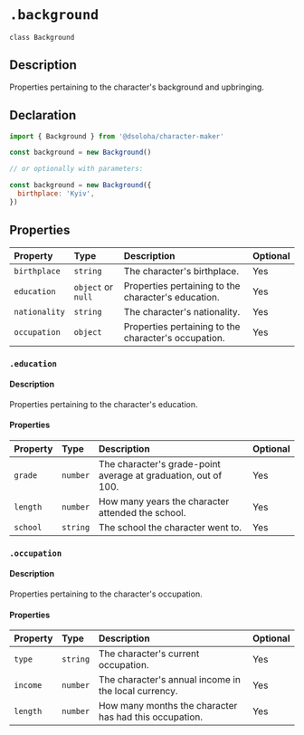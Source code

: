 # `.background`

`class Background`

## Description

Properties pertaining to the character's background and upbringing.

## Declaration

```js
import { Background } from '@dsoloha/character-maker'

const background = new Background()

// or optionally with parameters:

const background = new Background({
  birthplace: 'Kyiv',
})
```

## Properties

| Property      | Type               | Description                                          | Optional |
|:--------------|:-------------------|:-----------------------------------------------------|:---------|
| `birthplace`  | `string`           | The character's birthplace.                          | Yes      |
| `education`   | `object` or `null` | Properties pertaining to the character's education.  | Yes      |
| `nationality` | `string`           | The character's nationality.                         | Yes      |
| `occupation`  | `object`           | Properties pertaining to the character's occupation. | Yes      |

### `.education`

#### Description

Properties pertaining to the character's education.

#### Properties

| Property | Type     | Description                                                    | Optional |
|:---------|:---------|:---------------------------------------------------------------|:---------|
| `grade`  | `number` | The character's grade-point average at graduation, out of 100. | Yes      |
| `length` | `number` | How many years the character attended the school.              | Yes      |
| `school` | `string` | The school the character went to.                              | Yes      |

### `.occupation`

#### Description

Properties pertaining to the character's occupation.

#### Properties

| Property | Type     | Description                                            | Optional |
|:---------|:---------|:-------------------------------------------------------|:---------|
| `type`   | `string` | The character's current occupation.                    | Yes      |
| `income` | `number` | The character's annual income in the local currency.   | Yes      |
| `length` | `number` | How many months the character has had this occupation. | Yes      |
